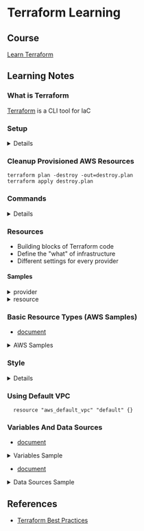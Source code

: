 # Terraform Learning

## Course

[Learn Terraform](https://www.linkedin.com/learning/learning-terraform-2/welcome?u=2138932)

## Learning Notes

### What is Terraform

[Terraform](https://github.com/hashicorp/terraform) is a CLI tool for IaC

### Setup

<details>
  <summary>Details</summary>
  
  1. Download and install from https://www.terraform.io/
  2. Setup system PATH
  3. Create AWS profile and setup locally
  4. Setup provider "aws" in first_code.tf
</details>

### Cleanup Provisioned AWS Resources

    terraform plan -destroy -out=destroy.plan
    terraform apply destroy.plan
    
### Commands

<details>
  <summary>Details</summary>
  
<details>
  <summary>terraform init</summary>
  
  1. After init, a ".terraform" folder will be created in current path
  2. During init, Terraform searches the configuration for both direct and indirect references to providers and attempts
   to load the required plugins.
</details>

<details>
  <summary>terraform apply</summary>
  
  - terraform apply
  1. An execution plan will be generated for review.
  2. Reply 'yes' to execute the plan
  3. Execution sample: "Apply complete! Resources: 1 added, 0 changed, 0 destroyed."
  
  - terraform apply xxx.plan
  1. xxx.plan needs to be generated by "terraform plan" everytime
  
  - terraform apply -auto-approve - no prompt when applying
</details>

<details>
  <summary>terraform plan</summary>
  
  1. Check infrastructure state, compare, show results and resource actions if needed
  2. With -destroy option, it will list down what will be destroyed
  3. With -out option, the plan result will be stored in a binary file afterward,
  e.g. terraform plan -destroy -out=destroy.plan
</details>

<details>
  <summary>terraform show</summary>
  
  - terraform show result.plan - display plan content 
  - terraform show - display all states
  - terraform show -json - display all states info in json format
</details>

<details>
  <summary>terraform state</summary>
  
  1. for local storage (in-memory), it's a local terraform.tfstate file (in json format)
  2. remote storage - for team work and version control maybe
  
  - terraform state list - list all terraform resources
  - terraform state show RESOURCE_NAME - show one resource state
</details>

<details>
  <summary>terraform graph - view infrastructure in a graph</summary>
  
  1. generate a visual representation in DOT format which can be used by GraphViz to generate charts.
  2. copy paste output into an online editor to check chart, e.g. [GraphvizOnline](https://dreampuf.github.io/GraphvizOnline)
</details>

</details>

### Resources

- Building blocks of Terraform code
- Define the "what" of infrastructure
- Different settings for every provider

#### Samples

<details>
  <summary>provider</summary>
  
  ```
    provider "aws" {
      profile = "default"
      region = "ap-southeast-2"
    }
  ```
</details>

<details>
  <summary>resource</summary>
  
  ```
    resource "aws_s3_bucket" "tf_course" {
      bucket = "tf-course-20200830"
      acl    = "private"
    }
  ```
</details>

### Basic Resource Types (AWS Samples)

- [document](https://registry.terraform.io/providers/hashicorp/aws/latest/docs)

<details>
  <summary>AWS Samples</summary>
  
  <details>
    <summary>aws_s3_bucket</summary>
    
    resource "aws_s3_bucket" "terraform_resource_name" {
      bucket = "s3-bucket-unique-name"
      acl    = "private"
      tags = {
        "Terraform" : "true"
      }
      policy = "${file("policy.json")}"
      
      website {
            index_document = "index.html"
            error_document = "error.html"
      }
    }
  </details>
  
  <details>
    <summary>aws_default_vpc</summary>
      
      resource "aws_default_vpc" "default" {
        tags = {
          Name = "Default VPC"
        }
      }
  </details>
  
  <details>
    <summary>aws_security_group</summary>
    
    ...
    
  </details>
  
  <details>
    <summary>aws_instance</summary>
    
    ...
    
  </details>
</details>

### Style

<details>
  <summary>Details</summary>
  
  - Indent two spaces
  - Single meta-arguments first
  - Block meta-arguments last
  - Blank lines for clarity
  - Group single arguments
  - Think about readability
  
</details>

 ### Using Default VPC
 
```
  resource "aws_default_vpc" "default" {}
```

### Variables And Data Sources

- [document](https://www.terraform.io/docs/configuration/variables.html)

<details>
  <summary>Variables Sample</summary>
  
    variable "image_id" {
      type = string
    }
    
    variable "availability_zone_names" {
      type    = list(string)
      default = ["us-west-1a"]
    }
</details>

- [document](https://www.terraform.io/docs/configuration/data-sources.html)

<details>
  <summary>Data Sources Sample</summary>
  
    data "aws_ami" "example" {
      most_recent = true
    
      owners = ["self"]
      tags = {
        Name   = "app-server"
        Tested = "true"
      }
    }
    
    // Dynamic Data
    data "aws_ami" "web" {
      filter {
        name   = "state"
        values = ["available"]
      }
    
      filter {
        name   = "tag:Component"
        values = ["web"]
      }
    
      most_recent = true
    }
</details>
 
 ## References
 
- [Terraform Best Practices](https://www.terraform-best-practices.com/)